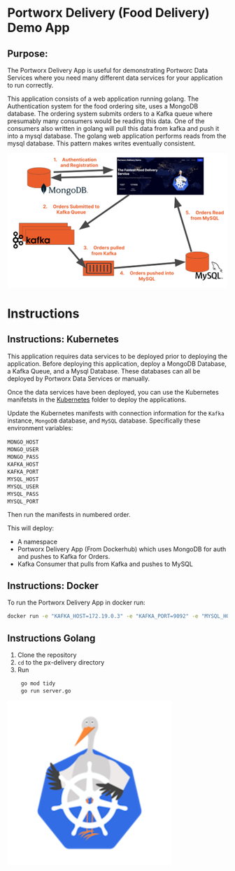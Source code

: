 # Portworx Delivery (Food Delivery) Demo App

## Purpose:
The Portworx Delivery App is useful for demonstrating Portworc Data Services where you need many different data services for your application to run correctly. 

This application consists of a web application running golang. The Authentication system for the food ordering site, uses a MongoDB database. The ordering system submits orders to a Kafka queue where presumably many consumers would be reading this data. One of the consumers also written in golang will pull this data from kafka and push it into a mysql database. The golang web application performs reads from the mysql database. This pattern makes writes eventually consistent.

![PX Delivery Architecture Diagram](./static/px-delivery-arch.png)

# Instructions
## Instructions: Kubernetes

This application requires data services to be deployed prior to deploying the application. Before deploying this application, deploy a MongoDB Database, a Kafka Queue, and a Mysql Database. These databases can all be deployed by Portworx Data Services or manually. 

Once the data services have been deployed, you can use the Kubernetes manifetsts in the [Kubernetes](./kubernetes/) folder to deploy the applications.

Update the Kubernetes manifests with connection information for the `Kafka` instance, `MongoDB` database, and `MySQL` database. Specifically these environment variables:

`MONGO_HOST`<br/>
`MONGO_USER`<br/>
`MONGO_PASS`<br/>
`KAFKA_HOST`<br/>
`KAFKA_PORT`<br/>
`MYSQL_HOST`<br/>
`MYSQL_USER`<br/>
`MYSQL_PASS`<br/>
`MYSQL_PORT`<br/>



Then run the manifests in numbered order. 

This will deploy:

- A namespace 
- Portworx Delivery App (From Dockerhub) which uses MongoDB for auth and pushes to Kafka for Orders.
- Kafka Consumer that pulls from Kafka and pushes to MySQL

## Instructions: Docker

To run the Portworx Delivery App in docker run:

``` bash
docker run -e "KAFKA_HOST=172.19.0.3" -e "KAFKA_PORT=9092" -e "MYSQL_HOST=127.0.0.1" -e "MYSQL_USER=root", -e "MYSQL_PASS=porxie", -e "MYSQL_PORT=3306" eshanks16/pxdelivery:v1
```

## Instructions Golang

1. Clone the repository
2. `cd` to the px-delivery directory
3. Run
   ``` bash
    go mod tidy
    go run server.go
   ```

![Porx Image](./static/assets/img/stork.png)
